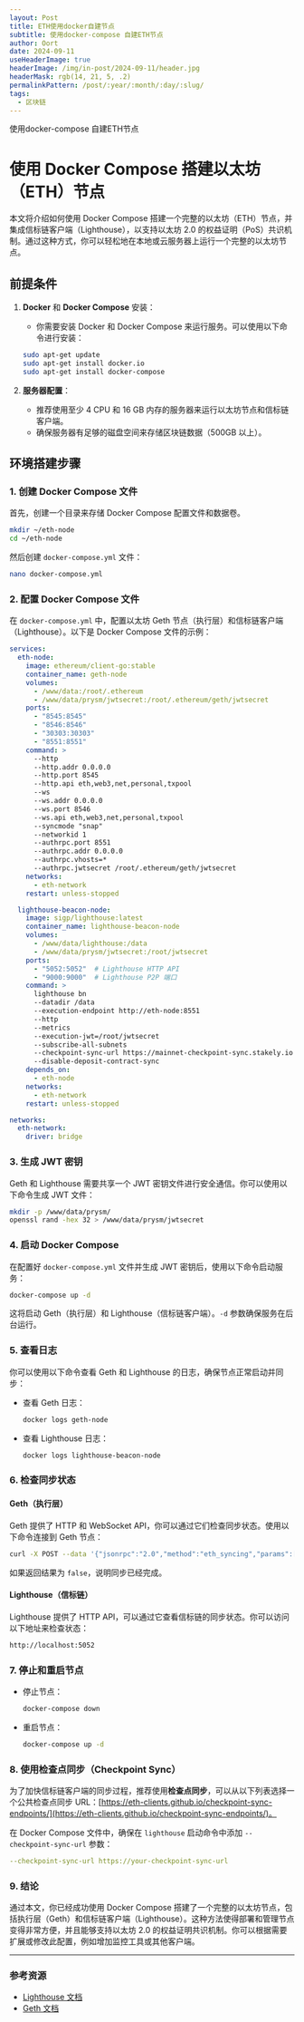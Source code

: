 ```yaml
---
layout: Post
title: ETH使用docker自建节点
subtitle: 使用docker-compose 自建ETH节点
author: Oort
date: 2024-09-11
useHeaderImage: true
headerImage: /img/in-post/2024-09-11/header.jpg
headerMask: rgb(14, 21, 5, .2)
permalinkPattern: /post/:year/:month/:day/:slug/
tags:
  - 区块链
---
```


使用docker-compose 自建ETH节点

<!-- more -->
# 使用 Docker Compose 搭建以太坊（ETH）节点

本文将介绍如何使用 Docker Compose 搭建一个完整的以太坊（ETH）节点，并集成信标链客户端（Lighthouse），以支持以太坊 2.0 的权益证明（PoS）共识机制。通过这种方式，你可以轻松地在本地或云服务器上运行一个完整的以太坊节点。

## 前提条件

1. **Docker** 和 **Docker Compose** 安装：
   - 你需要安装 Docker 和 Docker Compose 来运行服务。可以使用以下命令进行安装：
   
   ```bash
   sudo apt-get update
   sudo apt-get install docker.io
   sudo apt-get install docker-compose
   ```

2. **服务器配置**：
   - 推荐使用至少 4 CPU 和 16 GB 内存的服务器来运行以太坊节点和信标链客户端。
   - 确保服务器有足够的磁盘空间来存储区块链数据（500GB 以上）。

## 环境搭建步骤

### 1. 创建 Docker Compose 文件

首先，创建一个目录来存储 Docker Compose 配置文件和数据卷。

```bash
mkdir ~/eth-node
cd ~/eth-node
```

然后创建 `docker-compose.yml` 文件：

```bash
nano docker-compose.yml
```

### 2. 配置 Docker Compose 文件

在 `docker-compose.yml` 中，配置以太坊 Geth 节点（执行层）和信标链客户端（Lighthouse）。以下是 Docker Compose 文件的示例：

```yaml
services:
  eth-node:
    image: ethereum/client-go:stable
    container_name: geth-node
    volumes:
      - /www/data:/root/.ethereum
      - /www/data/prysm/jwtsecret:/root/.ethereum/geth/jwtsecret
    ports:
      - "8545:8545"
      - "8546:8546"
      - "30303:30303"
      - "8551:8551"
    command: >
      --http
      --http.addr 0.0.0.0
      --http.port 8545
      --http.api eth,web3,net,personal,txpool
      --ws
      --ws.addr 0.0.0.0
      --ws.port 8546
      --ws.api eth,web3,net,personal,txpool
      --syncmode "snap"
      --networkid 1
      --authrpc.port 8551
      --authrpc.addr 0.0.0.0
      --authrpc.vhosts=*
      --authrpc.jwtsecret /root/.ethereum/geth/jwtsecret
    networks:
      - eth-network
    restart: unless-stopped

  lighthouse-beacon-node:
    image: sigp/lighthouse:latest
    container_name: lighthouse-beacon-node
    volumes:
      - /www/data/lighthouse:/data
      - /www/data/prysm/jwtsecret:/root/jwtsecret
    ports:
      - "5052:5052"  # Lighthouse HTTP API
      - "9000:9000"  # Lighthouse P2P 端口
    command: >
      lighthouse bn
      --datadir /data
      --execution-endpoint http://eth-node:8551
      --http
      --metrics
      --execution-jwt=/root/jwtsecret
      --subscribe-all-subnets
      --checkpoint-sync-url https://mainnet-checkpoint-sync.stakely.io
      --disable-deposit-contract-sync
    depends_on:
      - eth-node
    networks:
      - eth-network
    restart: unless-stopped

networks:
  eth-network:
    driver: bridge
```

### 3. 生成 JWT 密钥

Geth 和 Lighthouse 需要共享一个 JWT 密钥文件进行安全通信。你可以使用以下命令生成 JWT 文件：

```bash
mkdir -p /www/data/prysm/
openssl rand -hex 32 > /www/data/prysm/jwtsecret
```

### 4. 启动 Docker Compose

在配置好 `docker-compose.yml` 文件并生成 JWT 密钥后，使用以下命令启动服务：

```bash
docker-compose up -d
```

这将启动 Geth（执行层）和 Lighthouse（信标链客户端）。`-d` 参数确保服务在后台运行。

### 5. 查看日志

你可以使用以下命令查看 Geth 和 Lighthouse 的日志，确保节点正常启动并同步：

- 查看 Geth 日志：

  ```bash
  docker logs geth-node
  ```

- 查看 Lighthouse 日志：

  ```bash
  docker logs lighthouse-beacon-node
  ```

### 6. 检查同步状态

#### Geth（执行层）

Geth 提供了 HTTP 和 WebSocket API，你可以通过它们检查同步状态。使用以下命令连接到 Geth 节点：

```bash
curl -X POST --data '{"jsonrpc":"2.0","method":"eth_syncing","params":[],"id":1}' http://localhost:8545
```

如果返回结果为 `false`，说明同步已经完成。

#### Lighthouse（信标链）

Lighthouse 提供了 HTTP API，可以通过它查看信标链的同步状态。你可以访问以下地址来检查状态：

```bash
http://localhost:5052
```

### 7. 停止和重启节点

- 停止节点：

  ```bash
  docker-compose down
  ```

- 重启节点：

  ```bash
  docker-compose up -d
  ```

### 8. 使用检查点同步（Checkpoint Sync）

为了加快信标链客户端的同步过程，推荐使用**检查点同步**，可以从以下列表选择一个公共检查点同步 URL：[https://eth-clients.github.io/checkpoint-sync-endpoints/](https://eth-clients.github.io/checkpoint-sync-endpoints/)。

在 Docker Compose 文件中，确保在 `lighthouse` 启动命令中添加 `--checkpoint-sync-url` 参数：

```yaml
--checkpoint-sync-url https://your-checkpoint-sync-url
```

### 9. 结论

通过本文，你已经成功使用 Docker Compose 搭建了一个完整的以太坊节点，包括执行层（Geth）和信标链客户端（Lighthouse）。这种方法使得部署和管理节点变得非常方便，并且能够支持以太坊 2.0 的权益证明共识机制。你可以根据需要扩展或修改此配置，例如增加监控工具或其他客户端。

---

### 参考资源

- [Lighthouse 文档](https://lighthouse-book.sigmaprime.io/)
- [Geth 文档](https://geth.ethereum.org/docs/)
